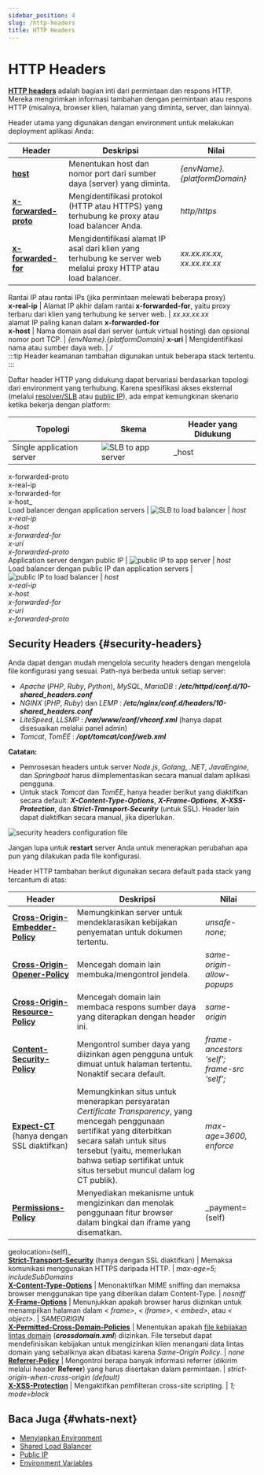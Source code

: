 ```yaml
---
sidebar_position: 4
slug: /http-headers
title: HTTP Headers
---
```

# HTTP Headers

**[HTTP headers](<https://developer.mozilla.org/en-US/docs/Web/HTTP/Headers>)** adalah bagian inti dari permintaan dan respons HTTP. Mereka mengirimkan informasi tambahan dengan permintaan atau respons HTTP (misalnya, browser klien, halaman yang diminta, server, dan lainnya).

Header utama yang digunakan dengan environment untuk melakukan deployment aplikasi Anda:

Header | Deskripsi | Nilai  
---|---|---  
**[host](<https://developer.mozilla.org/en-US/docs/Web/HTTP/Headers/Host>)** | Menentukan host dan nomor port dari sumber daya (server) yang diminta. | _\{envName\}.\{platformDomain\}_  
**[x-forwarded-proto](<https://developer.mozilla.org/en-US/docs/Web/HTTP/Headers/X-Forwarded-Proto>)** | Mengidentifikasi protokol (HTTP atau HTTPS) yang terhubung ke proxy atau load balancer Anda. | _http/https_  
**[x-forwarded-for](<https://developer.mozilla.org/en-US/docs/Web/HTTP/Headers/X-Forwarded-For>)** | Mengidentifikasi alamat IP asal dari klien yang terhubung ke server web melalui proxy HTTP atau load balancer. | _xx.xx.xx.xx, xx.xx.xx.xx_  
Rantai IP atau rantai IPs (jika permintaan melewati beberapa proxy)  
**x-real-ip** | Alamat IP akhir dalam rantai **x-forwarded-for**, yaitu proxy terbaru dari klien yang terhubung ke server web. | _xx.xx.xx.xx_  
alamat IP paling kanan dalam **x-forwarded-for**  
**x-host** | Nama domain asal dari server (untuk virtual hosting) dan opsional nomor port TCP. | _\{envName\}.\{platformDomain}_ 
**x-uri** | Mengidentifikasi nama atau sumber daya web. | _/_  
:::tip
Header keamanan tambahan digunakan untuk beberapa stack tertentu. 
:::

Daftar header HTTP yang didukung dapat bervariasi berdasarkan topologi dari environment yang terhubung. Karena spesifikasi akses eksternal (melalui [resolver/SLB](<https://docs.dewacloud.com/docs/shared-load-balancer/>) atau [public IP](<https://docs.dewacloud.com/docs/public-ip/>)), ada empat kemungkinan skenario ketika bekerja dengan platform:

Topologi | Skema | Header yang Didukung  
---|---|---  
Single application server | <img src="https://assets.dewacloud.com/dewacloud-docs/environment-management/http-headers/01-slb-to-app-server.png" alt="SLB to app server" max-width="100%"/> | _host  
x-forwarded-proto  
x-real-ip  
x-forwarded-for  
x-host_  
Load balancer dengan application servers | <img src="https://assets.dewacloud.com/dewacloud-docs/environment-management/http-headers/02-slb-to-load-balancer.png" alt="SLB to load balancer" max-width="100%"/> | _host  
x-real-ip  
x-host  
x-forwarded-for  
x-uri  
x-forwarded-proto_  
Application server dengan public IP | <img src="https://assets.dewacloud.com/dewacloud-docs/environment-management/http-headers/03-public-ip-to-app-server.png" alt="public IP to app server" max-width="100%"/> | _host_  
Load balancer dengan public IP dan application servers | <img src="https://assets.dewacloud.com/dewacloud-docs/environment-management/http-headers/04-public-ip-to-load-balancer.png" alt="public IP to load balancer" max-width="100%"/> | _host  
x-real-ip  
x-host  
x-forwarded-for  
x-uri  
x-forwarded-proto_  
  
## Security Headers {#security-headers}

Anda dapat dengan mudah mengelola security headers dengan mengelola file konfigurasi yang sesuai. Path-nya berbeda untuk setiap server:

  * _Apache_ (_PHP_, _Ruby_, _Python_), _MySQL_, _MariaDB_ : _**/etc/httpd/conf.d/10-shared_headers.conf**_
  * _NGINX_ (_PHP_, _Ruby_) dan _LEMP_ : _**/etc/nginx/conf.d/headers/10-shared_headers.conf**_
  * _LiteSpeed_, _LLSMP_ : _**/var/www/conf/vhconf.xml**_ (hanya dapat disesuaikan melalui panel admin)
  * _Tomcat_, _TomEE_ : _**/opt/tomcat/conf/web.xml**_

**Catatan:**

  * Pemrosesan headers untuk server _Node.js_, _Golang_, _.NET_, _JavaEngine_, dan _Springboot_ harus diimplementasikan secara manual dalam aplikasi pengguna.
  * Untuk stack _Tomcat_ dan _TomEE_, hanya header berikut yang diaktifkan secara default: _**X-Content-Type-Options**_, _**X-Frame-Options**_, _**X-XSS-Protection**_, dan _**Strict-Transport-Security**_ (untuk SSL). Header lain dapat diaktifkan secara manual, jika diperlukan.

<img src="https://assets.dewacloud.com/dewacloud-docs/environment-management/http-headers/01-slb-to-app-server.png" alt="security headers configuration file" max-width="100%"/>

Jangan lupa untuk __restart__ server Anda untuk menerapkan perubahan apa pun yang dilakukan pada file konfigurasi.

Header HTTP tambahan berikut digunakan secara default pada stack yang tercantum di atas:

Header | Deskripsi | Nilai  
---|---|---  
**[Cross-Origin-Embedder-Policy](<https://developer.mozilla.org/en-US/docs/Web/HTTP/Headers/Cross-Origin-Embedder-Policy>)** | Memungkinkan server untuk mendeklarasikan kebijakan penyematan untuk dokumen tertentu. | _unsafe-none;_  
**[Cross-Origin-Opener-Policy](<https://developer.mozilla.org/en-US/docs/Web/HTTP/Headers/Cross-Origin-Opener-Policy>)** | Mencegah domain lain membuka/mengontrol jendela. | _same-origin-allow-popups_  
**[Cross-Origin-Resource-Policy](<https://developer.mozilla.org/en-US/docs/Web/HTTP/Headers/Cross-Origin-Resource-Policy>)** | Mencegah domain lain membaca respons sumber daya yang diterapkan dengan header ini. | _same-origin_  
**[Content-Security-Policy](<https://developer.mozilla.org/en-US/docs/Web/HTTP/Headers/Content-Security-Policy>)** | Mengontrol sumber daya yang diizinkan agen pengguna untuk dimuat untuk halaman tertentu. Nonaktif secara default. | _frame-ancestors ‘self’; frame-src ‘self’;_  
**[Expect-CT](<https://developer.mozilla.org/en-US/docs/Web/HTTP/Headers/Expect-CT>)** (hanya dengan SSL diaktifkan) | Memungkinkan situs untuk menerapkan persyaratan _Certificate Transparency_, yang mencegah penggunaan sertifikat yang diterbitkan secara salah untuk situs tersebut (yaitu, memerlukan bahwa setiap sertifikat untuk situs tersebut muncul dalam log CT publik). | _max-age=3600, enforce_  
**[Permissions-Policy](<https://developer.mozilla.org/en-US/docs/Web/HTTP/Headers/Feature-Policy>)** | Menyediakan mekanisme untuk mengizinkan dan menolak penggunaan fitur browser dalam bingkai dan iframe yang disematkan. | _payment=(self)  
geolocation=(self)_  
**[Strict-Transport-Security](<https://developer.mozilla.org/en-US/docs/Web/HTTP/Headers/Strict-Transport-Security>)** (hanya dengan SSL diaktifkan) | Memaksa komunikasi menggunakan HTTPS daripada HTTP. | _max-age=5; includeSubDomains_  
**[X-Content-Type-Options](<https://developer.mozilla.org/en-US/docs/Web/HTTP/Headers/X-Content-Type-Options>)** | Menonaktifkan MIME sniffing dan memaksa browser menggunakan tipe yang diberikan dalam Content-Type. | _nosniff_  
**[X-Frame-Options](<https://developer.mozilla.org/en-US/docs/Web/HTTP/Headers/X-Frame-Options>)** | Menunjukkan apakah browser harus diizinkan untuk menampilkan halaman dalam _< frame>_, _< iframe>_, _< embed>_, atau _< object>_. | _SAMEORIGIN_  
**[X-Permitted-Cross-Domain-Policies](<https://developer.mozilla.org/en-US/docs/Web/HTTP/Headers#security>)** | Menentukan apakah [file kebijakan lintas domain](<https://www.adobe.com/devnet-docs/acrobatetk/tools/AppSec/CrossDomain_PolicyFile_Specification.pdf>) (_**crossdomain.xml**_) diizinkan. File tersebut dapat mendefinisikan kebijakan untuk mengizinkan klien menangani data lintas domain yang sebaliknya akan dibatasi karena _Same-Origin Policy_. | _none_  
**[Referrer-Policy](<https://developer.mozilla.org/en-US/docs/Web/HTTP/Headers/Referrer-Policy>)** | Mengontrol berapa banyak informasi referrer (dikirim melalui header **Referer**) yang harus disertakan dalam permintaan. | _strict-origin-when-cross-origin (default)_  
**[X-XSS-Protection](<https://developer.mozilla.org/en-US/docs/Web/HTTP/Headers#security>)** | Mengaktifkan pemfilteran cross-site scripting. | _1; mode=block_  

## Baca Juga {#whats-next}

  * [Menyiapkan Environment](<https://docs.dewacloud.com/docs/setting-up-environment/>)
  * [Shared Load Balancer](<https://docs.dewacloud.com/docs/shared-load-balancer/>)
  * [Public IP](<https://docs.dewacloud.com/docs/public-ip/>)
  * [Environment Variables](<https://docs.dewacloud.com/docs/environment-variables/>)